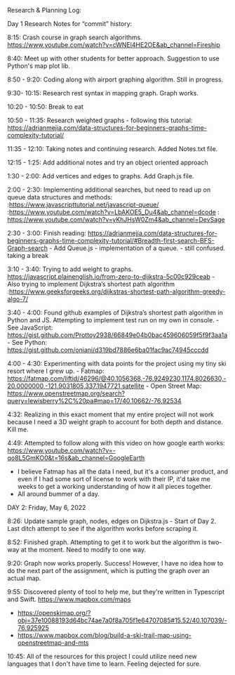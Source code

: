 Research & Planning Log:


Day 1 Research Notes for “commit” history:

8:15:  Crash course in graph search algorithms.
 https://www.youtube.com/watch?v=cWNEl4HE2OE&ab_channel=Fireship

8:40: Meet up with other students for better approach. Suggestion to use Python's map plot lib. 

8:50 - 9:20: Coding along with airport graphing algorithm. Still in progress.

9:30- 10:15: Research rest syntax in mapping graph. Graph works. 

10:20 - 10:50: Break to eat

10:50 - 11:35: Research weighted graphs - following this tutorial: https://adrianmejia.com/data-structures-for-beginners-graphs-time-complexity-tutorial/

11:35 - 12:10: Taking notes and continuing research. Added Notes.txt file.

12:15 - 1:25: Add additional notes and try an object oriented approach

1:30 - 2:00: Add vertices and edges to graphs. Add Graph.js file. 

2:00 - 2:30: Implementing additional searches, but need to read up on queue data structures and methods: 
      :https://www.javascripttutorial.net/javascript-queue/
      :https://www.youtube.com/watch?v=LbAKOE5_Du4&ab_channel=dcode
      : https://www.youtube.com/watch?v=yKhJHsW0Zm4&ab_channel=DevSage

2:30 - 3:00: Finish reading: https://adrianmejia.com/data-structures-for-beginners-graphs-time-complexity-tutorial/#Breadth-first-search-BFS-Graph-search
    - Add Queue.js - implementation of a queue. 
    - still confused. taking a break

3:10 - 3:40: Trying to add weight to graphs. https://javascript.plainenglish.io/from-zero-to-dijkstra-5c00c929ceab
    - Also trying to implement Dijkstra’s shortest path algorithm :https://www.geeksforgeeks.org/dijkstras-shortest-path-algorithm-greedy-algo-7/

3:40 - 4:00: Found github examples of Dijkstra’s shortest path algorithm in Python and JS. Attempting to implement test run on my own in console.
    - See JavaScript: https://gist.github.com/Prottoy2938/66849e04b0bac459606059f5f9f3aa1a
    - See Python: https://gist.github.com/oniani/d319bd7886e6ba01fac9ac74945cccdd 

4:00 - 4:30: Experimenting with data points for the project using my tiny ski resort where I grew up.
    - Fatmap: https://fatmap.com/liftid/46296/@40.1056368,-76.9249230,1174.8026630,-20.0000000,-121.9031805,337.1947721,satellite
    - Open Street Map: https://www.openstreetmap.org/search?query=lewisberry%2C%20pa#map=17/40.10662/-76.92534 

4:32: Realizing in this exact moment that my entire project will not work because I need a 3D weight graph to account for both depth and distance. Kill me. 

4:49: Attempted to follow along with this video on how google earth works: https://www.youtube.com/watch?v=-qo8L5GmKO0&t=16s&ab_channel=GoogleEarth
  - I believe Fatmap has all the data I need, but it's a consumer product, and even if I had some sort of license to work with their IP, it'd take me weeks to get a working understanding of how it all pieces together. 
  - All around bummer of a day.  


  DAY 2: Friday, May 6, 2022

  8:26: Update sample graph, nodes, edges on Dijkstra.js - Start of Day 2. Last ditch attempt to see if the algorithm works before scraping it.

  8:52: Finished graph. Attempting to get it to work but the algorithm is two-way at the moment. Need to modify to one way.

  9:20: Graph now works properly. Success! However, I have no idea how to do the next part of the assignment, which is putting the graph over an actual map. 

  9:55: Discovered plenty of tool to help me, but they're written in Typescript and Swift. https://www.mapbox.com/maps 
   - https://openskimap.org/?obj=37e10088193d64bc74ae7a0f8a705f1e64707085#15.52/40.107039/-76.925925
   - https://www.mapbox.com/blog/build-a-ski-trail-map-using-openstreetmap-and-mts 

  10:45: All of the resources for this project I could utilize need new languages that I don't have time to learn. Feeling dejected for sure. 